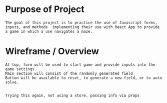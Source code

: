 # Purpose of Project
    The goal of this project is to practice the use of Javascript forms, inputs, and methods  implementing their use with React App to provide a game in which a use navigates a maze. 

# Wireframe / Overview

    At top, form will be used to start game and provide inputs into the game settings. 
    Main section will consist of the randomly generated field
    Button will be available to reset, to generate a new field, or to auto solve.


    Trying this again, not using a store, passing info via props


